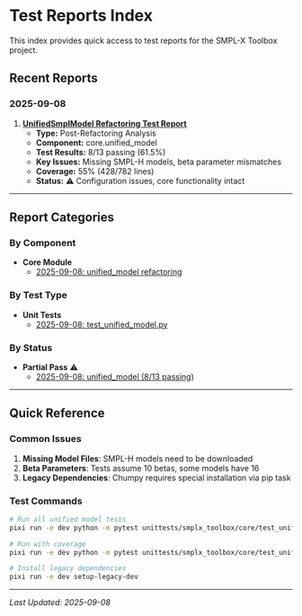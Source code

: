 # Test Reports Index

This index provides quick access to test reports for the SMPL-X Toolbox project.

## Recent Reports

### 2025-09-08

1. **[UnifiedSmplModel Refactoring Test Report](test-report-20250908-181530-unified-model-refactoring.md)**
   - **Type:** Post-Refactoring Analysis
   - **Component:** core.unified_model
   - **Test Results:** 8/13 passing (61.5%)
   - **Key Issues:** Missing SMPL-H models, beta parameter mismatches
   - **Coverage:** 55% (428/782 lines)
   - **Status:** ⚠️ Configuration issues, core functionality intact

---

## Report Categories

### By Component
- **Core Module**
  - [2025-09-08: unified_model refactoring](test-report-20250908-181530-unified-model-refactoring.md)

### By Test Type
- **Unit Tests**
  - [2025-09-08: test_unified_model.py](test-report-20250908-181530-unified-model-refactoring.md)

### By Status
- **Partial Pass** ⚠️
  - [2025-09-08: unified_model (8/13 passing)](test-report-20250908-181530-unified-model-refactoring.md)

---

## Quick Reference

### Common Issues
1. **Missing Model Files**: SMPL-H models need to be downloaded
2. **Beta Parameters**: Tests assume 10 betas, some models have 16
3. **Legacy Dependencies**: Chumpy requires special installation via pip task

### Test Commands
```bash
# Run all unified model tests
pixi run -e dev python -m pytest unittests/smplx_toolbox/core/test_unified_model.py -v

# Run with coverage
pixi run -e dev python -m pytest unittests/smplx_toolbox/core/test_unified_model.py --cov=smplx_toolbox.core --cov-report=html

# Install legacy dependencies
pixi run -e dev setup-legacy-dev
```

---

*Last Updated: 2025-09-08*